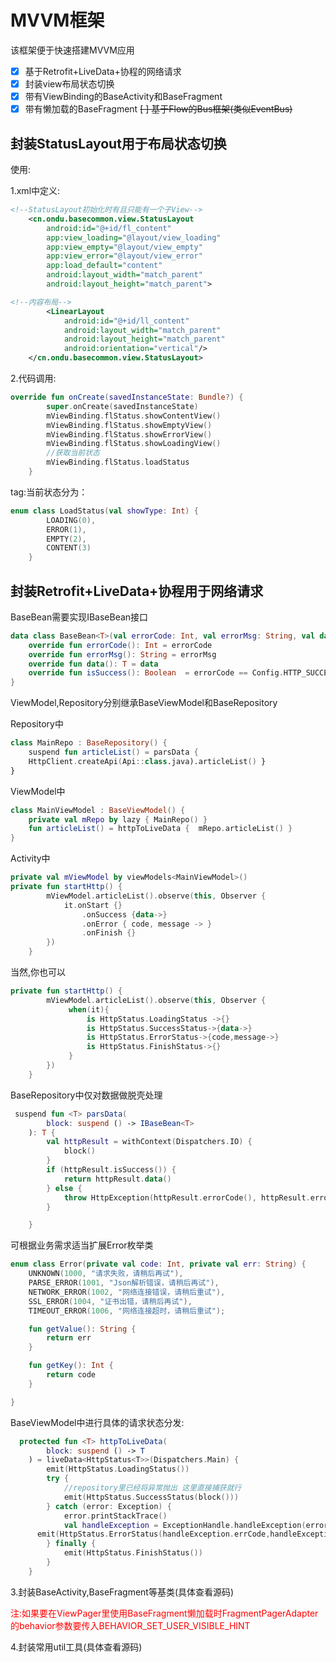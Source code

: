 # MVVM框架

该框架便于快速搭建MVVM应用

- [x] 基于Retrofit+LiveData+协程的网络请求
- [x] 封装view布局状态切换
- [x] 带有ViewBinding的BaseActivity和BaseFragment
- [x] 带有懒加载的BaseFragment
~~[ ] 基于Flow的Bus框架(类似EventBus)~~

## 封装StatusLayout用于布局状态切换

使用:

1.xml中定义:

```xml
<!--StatusLayout初始化时有且只能有一个子View-->
    <cn.ondu.basecommon.view.StatusLayout
        android:id="@+id/fl_content"
        app:view_loading="@layout/view_loading"
        app:view_empty="@layout/view_empty"
        app:view_error="@layout/view_error"
        app:load_default="content"
        android:layout_width="match_parent"
        android:layout_height="match_parent">

<!--内容布局-->
        <LinearLayout
            android:id="@+id/ll_content"
            android:layout_width="match_parent"
            android:layout_height="match_parent"
            android:orientation="vertical"/>
    </cn.ondu.basecommon.view.StatusLayout>
```

2.代码调用:

```kotlin
override fun onCreate(savedInstanceState: Bundle?) {
        super.onCreate(savedInstanceState)
        mViewBinding.flStatus.showContentView()
        mViewBinding.flStatus.showEmptyView()
        mViewBinding.flStatus.showErrorView()
        mViewBinding.flStatus.showLoadingView()
        //获取当前状态
        mViewBinding.flStatus.loadStatus
    }
```

tag:当前状态分为：

```kotlin
enum class LoadStatus(val showType: Int) {
        LOADING(0),
        ERROR(1),
        EMPTY(2),
        CONTENT(3)
    }
```





##  封装Retrofit+LiveData+协程用于网络请求

BaseBean需要实现IBaseBean接口

```kotlin
data class BaseBean<T>(val errorCode: Int, val errorMsg: String, val data: T) : IBaseBean<T> {
    override fun errorCode(): Int = errorCode
    override fun errorMsg(): String = errorMsg
    override fun data(): T = data
    override fun isSuccess(): Boolean  = errorCode == Config.HTTP_SUCCESS_CODE
}
```

ViewModel,Repository分别继承BaseViewModel和BaseRepository

Repository中

```kotlin
class MainRepo : BaseRepository() {
    suspend fun articleList() = parsData {
    HttpClient.createApi(Api::class.java).articleList() }
}
```

ViewModel中

```kotlin
class MainViewModel : BaseViewModel() {
    private val mRepo by lazy { MainRepo() }
    fun articleList() = httpToLiveData {  mRepo.articleList() }
}
```

Activity中

```kotlin
private val mViewModel by viewModels<MainViewModel>()
private fun startHttp() {
        mViewModel.articleList().observe(this, Observer {
            it.onStart {}
                .onSuccess {data->}
                .onError { code, message -> }
                .onFinish {}
        })
    }
```

当然,你也可以

```kotlin
private fun startHttp() {
        mViewModel.articleList().observe(this, Observer {
             when(it){
                 is HttpStatus.LoadingStatus ->{}
                 is HttpStatus.SuccessStatus->{data->}
                 is HttpStatus.ErrorStatus->{code,message->}
                 is HttpStatus.FinishStatus->{}
             }
        })
    }
```

BaseRepository中仅对数据做脱壳处理

```kotlin
 suspend fun <T> parsData(
        block: suspend () -> IBaseBean<T>
    ): T {
        val httpResult = withContext(Dispatchers.IO) {
            block()
        }
        if (httpResult.isSuccess()) {
            return httpResult.data()
        } else {
            throw HttpException(httpResult.errorCode(), httpResult.errorMsg())
        }

    }
```

可根据业务需求适当扩展Error枚举类

```kotlin
enum class Error(private val code: Int, private val err: String) {
    UNKNOWN(1000, "请求失败，请稍后再试"),
    PARSE_ERROR(1001, "Json解析错误，请稍后再试"),
    NETWORK_ERROR(1002, "网络连接错误，请稍后重试"),
    SSL_ERROR(1004, "证书出错，请稍后再试"),
    TIMEOUT_ERROR(1006, "网络连接超时，请稍后重试");

    fun getValue(): String {
        return err
    }

    fun getKey(): Int {
        return code
    }

}
```

BaseViewModel中进行具体的请求状态分发:

```kotlin
  protected fun <T> httpToLiveData(
        block: suspend () -> T
    ) = liveData<HttpStatus<T>>(Dispatchers.Main) {
        emit(HttpStatus.LoadingStatus())
        try {
            //repository里已经将异常抛出 这里直接捕获就行
            emit(HttpStatus.SuccessStatus(block()))
        } catch (error: Exception) {
            error.printStackTrace()
            val handleException = ExceptionHandle.handleException(error)
      emit(HttpStatus.ErrorStatus(handleException.errCode,handleException.errorMsg))
        } finally {
            emit(HttpStatus.FinishStatus())
        }
    }
```



3.封装BaseActivity,BaseFragment等基类(具体查看源码)

<font color=red>注:如果要在ViewPager里使用BaseFragment懒加载时FragmentPagerAdapter的behavior参数要传入BEHAVIOR_SET_USER_VISIBLE_HINT</font>

4.封装常用util工具(具体查看源码)

